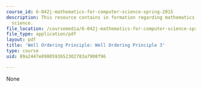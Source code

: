 ```yaml
---
course_id: 6-042j-mathematics-for-computer-science-spring-2015
description: This resource contains in formation regarding mathematics for computer
  science.
file_location: /coursemedia/6-042j-mathematics-for-computer-science-spring-2015/89a2447e8980593652302783a7908f96_MIT6_042JS16_WellOrdering3.pdf
file_type: application/pdf
layout: pdf
title: 'Well Ordering Principle: Well Ordering Principle 3'
type: course
uid: 89a2447e8980593652302783a7908f96

---
```

None